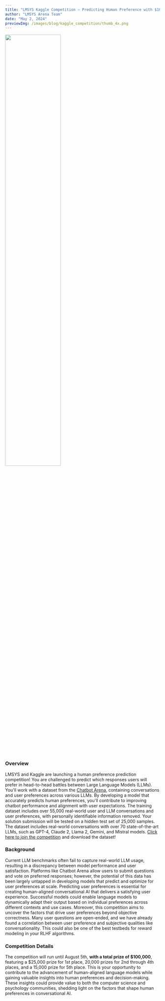 ```yaml
---
title: "LMSYS Kaggle Competition – Predicting Human Preference with $100,000 in Prizes"
author: "LMSYS Arena Team"
date: "May 2, 2024"
previewImg: /images/blog/kaggle_competition/thumb_4x.png
---
```


<img src="/images/blog/kaggle_competition/header_4x.png" style="width: 60%; max-width: 60%; margin-left: auto; margin-right: auto; margin-top: 0px; margin-bottom: 0px"></img>

### Overview

LMSYS and Kaggle are launching a human preference prediction competition! You are challenged to predict which responses users will prefer in head-to-head battles between Large Language Models (LLMs). You'll work with a dataset from the [Chatbot Arena](https://chat.lmsys.org), containing conversations and user preferences across various LLMs. By developing a model that accurately predicts human preferences, you'll contribute to improving chatbot performance and alignment with user expectations. The training dataset includes over 55,000 real-world user and LLM conversations and user preferences, with personally identifiable information removed. Your solution submission will be tested on a hidden test set of 25,000 samples.
The dataset includes real-world conversations with over 70 state-of-the-art LLMs, such as GPT-4, Claude 2, Llama 2, Gemini, and Mistral models. [Click here to join the competition](https://www.kaggle.com/competitions/lmsys-chatbot-arena/overview) and download the dataset!

### Background

Current LLM benchmarks often fail to capture real-world LLM usage, resulting in a discrepancy between model performance and user satisfaction. Platforms like Chatbot Arena allow users to submit questions and vote on preferred responses; however, the potential of this data has been largely untapped in developing models that predict and optimize for user preferences at scale. Predicting user preferences is essential for creating human-aligned conversational AI that delivers a satisfying user experience. Successful models could enable language models to dynamically adapt their output based on individual preferences across different contexts and use cases. Moreover, this competition aims to uncover the factors that drive user preferences beyond objective correctness. Many user questions are open-ended, and we have already found a correlation between user preference and subjective qualities like conversationality. This could also be one of the best testbeds for reward modeling in your RLHF algorithms.

### Competition Details

The competition will run until August 5th, **with a total prize of $100,000**, featuring a $25,000 prize for 1st place, 20,000 prizes for 2nd through 4th places, and a 15,000 prize for 5th place. This is your opportunity to contribute to the advancement of human-aligned language models while gaining valuable insights into human preferences and decision-making. These insights could provide value to both the computer science and psychology communities, shedding light on the factors that shape human preferences in conversational AI.
